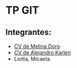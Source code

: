 # TP GIT
## Integrantes:
- [CV de Melina Doro](https://github.com/alekarlen/TP1---GIT/blob/mdoro/CV%20Melina%20Doro.md)
- [CV de Alejandro Karlen](CV%20Alejandro%20Karlen.md)
- Liotta, Micaela.